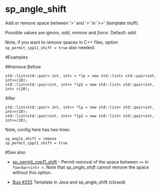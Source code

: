 # sp_angle_shift

Add or remove space between '>' and '>' in '>>' (template stuff).

Possible values are _ignore_, _add_, _remove_ and _force_. Default: _add_.

Note, if you want to _remove_ spaces in C++ files, option `sp_permit_cpp11_shift = true` also needed.

#Examples

##remove
Before
```
std::list<std::pair< int, int> > *lp = new std::list< std::pair<int, int>>(10);
std::list<std::pair<int, int>> *lp2 = new std::list< std::pair<int, int> >(20);
```

After
```
std::list<std::pair< int, int>> *lp = new std::list< std::pair<int, int>>(10);
std::list<std::pair<int, int>> *lp2 = new std::list< std::pair<int, int>>(20);
```

Note, config here has two lines:
```
sp_angle_shift = remove
sp_permit_cpp11_shift = true
```

#See also

* [sp_permit_cpp11_shift](sp_permit_cpp11_shift.md) - Permit removal of the space between `>>` in `foo<bar<int> >`. Note that _sp_angle_shift_ cannot remove the space without this option.

* [Bug #255](https://github.com/uncrustify/uncrustify/issues/255) Template in Java and sp_angle_shift (closed)
